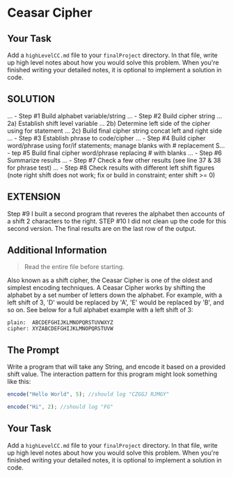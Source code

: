 # Ceasar Cipher
## Your Task

Add a `highLevelCC.md` file to your `finalProject` directory. In that file, write up high level notes about how you would solve this problem. When you're finished writing your detailed notes, it is optional to implement a solution in code.

## SOLUTION
... - Step #1 Build alphabet variable/string
... - Step #2 Build cipher string
...   2a) Establish shift level variable
...   2b) Determine left side of the cipher using for statement
...   2c) Build final cipher string concat left and right side
... - Step #3 Establish phrase to code/cipher
... - Step #4 Build cipher word/phrase using for/if statements; manage blanks with # replacement
S... - tep #5 Build final cipher word/phrase replacing # with blanks
... - Step #6 Summarize results
... - Step #7 Check a few other results (see line 37 & 38 for phrase test)
... - Step #8 Check results with different left shift figures (note right shift does not work; fix or build in constraint; enter shift >= 0)

## EXTENSION
Step #9 I built a second program that reveres the alphabet then accounts of a shift 2 characters to the right.
STEP #10 I did not clean up the code for this second version. The final results are on the last row of the output.


## Additional Information
> Read the entire file before starting.

Also known as a shift cipher, the Ceasar Cipher is one of the oldest and simplest encoding techniques.  A Ceasar Cipher works by shifting the alphabet by a set number of letters down the alphabet. For example, with a left shift of 3, 'D' would be replaced by 'A', 'E' would be replaced by 'B', and so on. See below for a full alphabet example with a left shift of 3:

```
plain:  ABCDEFGHIJKLMNOPQRSTUVWXYZ
cipher: XYZABCDEFGHIJKLMNOPQRSTUVW
```

## The Prompt

Write a program that will take any String, and encode it based on a provided shift value. The interaction pattern for this program might look something like this:

```javascript
encode("Hello World", 5); //should log "CZGGJ RJMGY"

encode("Hi", 2); //should log "FG"
```

## Your Task

Add a `highLevelCC.md` file to your `finalProject` directory. In that file, write up high level notes about how you would solve this problem. When you're finished writing your detailed notes, it is optional to implement a solution in code.

